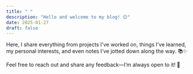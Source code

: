 ```yaml
---
title: " "
description: "Hello and welcome to my blog! 😊"
date: 2025-01-27
draft: false
---
```

Here, I share everything from projects I've worked on, things I've learned, my personal interests, and even notes I’ve jotted down along the way. 📚✨

Feel free to reach out and share any feedback—I’m always open to it! 💬

